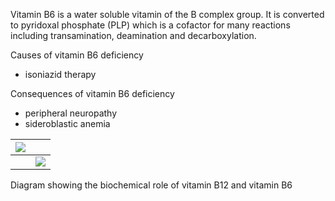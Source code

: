 Vitamin B6 is a water soluble vitamin of the B complex group. It is converted to pyridoxal phosphate (PLP) which is a cofactor for many reactions including transamination, deamination and decarboxylation.  
  
Causes of vitamin B6 deficiency  
* isoniazid therapy

   
Consequences of vitamin B6 deficiency  
* peripheral neuropathy
* sideroblastic anemia

  


| [![](https://d32xxyeh8kfs8k.cloudfront.net/images_Passmedicine/pdd515.png)](https://d32xxyeh8kfs8k.cloudfront.net/images_Passmedicine/pdd515b.png) | |
| --- | --- |
|  | [![](https://d32xxyeh8kfs8k.cloudfront.net/css/images/mag_glass.png)](https://d32xxyeh8kfs8k.cloudfront.net/images_Passmedicine/pdd515b.png) |

Diagram showing the biochemical role of vitamin B12 and vitamin B6